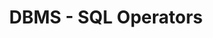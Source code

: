 ---
id: sql-operators
title: DBMS - SQL Operators
sidebar_label: Operators
sidebar_position: 3
description: Learn about the Structured Query language (SQL), its basic concepts, data types, operators, and commands that form the foundation of database manipulation.
tags:
  - DBMS
  - SQL
  - Database Design
---